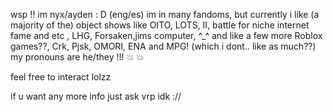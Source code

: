 wsp !! im nyx/ayden : D (eng/es)
im in many fandoms, but currently i like (a majority of the) object shows like OITO, LOTS, II, battle for niche internet fame and etc , LHG, Forsaken,jims computer, ^_^ and like a few more Roblox games??, Crk, Pjsk, OMORI, ENA and MPG! (which i dont.. like as much??)
my pronouns are he/they !!! 💥 💥

feel free to interact lolzz

if u want any more info just ask vrp idk ://
